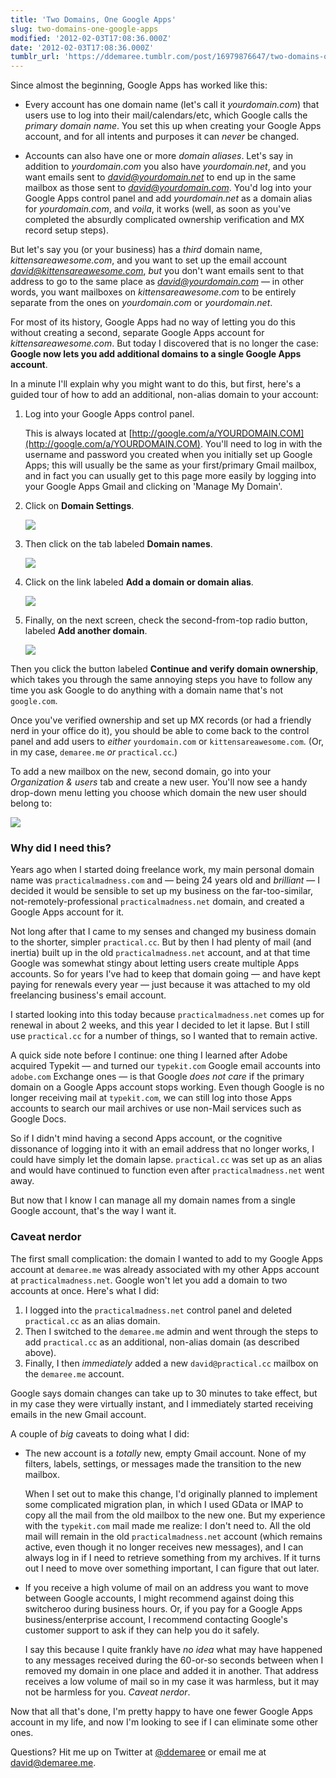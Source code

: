 ```yaml
---
title: 'Two Domains, One Google Apps'
slug: two-domains-one-google-apps
modified: '2012-02-03T17:08:36.000Z'
date: '2012-02-03T17:08:36.000Z'
tumblr_url: 'https://ddemaree.tumblr.com/post/16979876647/two-domains-one-google-apps'
---
```

Since almost the beginning, Google Apps has worked like this:

*   Every account has one domain name (let's call it _yourdomain.com_) that users use to log into their mail/calendars/etc, which Google calls the _primary domain name_. You set this up when creating your Google Apps account, and for all intents and purposes it can _never_ be changed.
    
*   Accounts can also have one or more _domain aliases_. Let's say in addition to _yourdomain.com_ you also have _yourdomain.net_, and you want emails sent to _[david@yourdomain.net](mailto:david@yourdomain.net)_ to end up in the same mailbox as those sent to _[david@yourdomain.com](mailto:david@yourdomain.com)_. You'd log into your Google Apps control panel and add _yourdomain.net_ as a domain alias for _yourdomain.com_, and _voila_, it works (well, as soon as you've completed the absurdly complicated ownership verification and MX record setup steps).
    

But let's say you (or your business) has a _third_ domain name, _kittensareawesome.com_, and you want to set up the email account _[david@kittensareawesome.com](mailto:david@kittensareawesome.com)_, _but_ you don't want emails sent to that address to go to the same place as _[david@yourdomain.com](mailto:david@yourdomain.com)_ — in other words, you want mailboxes on _kittensareawesome.com_ to be entirely separate from the ones on _yourdomain.com_ or _yourdomain.net_.

For most of its history, Google Apps had no way of letting you do this without creating a second, separate Google Apps account for _kittensareawesome.com_. But today I discovered that is no longer the case: **Google now lets you add additional domains to a single Google Apps account**.

In a minute I'll explain why you might want to do this, but first, here's a guided tour of how to add an additional, non-alias domain to your account:

1.  Log into your Google Apps control panel.
    
    This is always located at [http://google.com/a/YOURDOMAIN.COM](http://google.com/a/YOURDOMAIN.COM). You'll need to log in with the username and password you created when you initially set up Google Apps; this will usually be the same as your first/primary Gmail mailbox, and in fact you can usually get to this page more easily by logging into your Google Apps Gmail and clicking on 'Manage My Domain'.
    
2.  Click on **Domain Settings**.
    
    ![](http://media.tumblr.com/tumblr_lytu89JpkB1qaztlp.png)
    
3.  Then click on the tab labeled **Domain names**.
    
    ![](http://media.tumblr.com/tumblr_lytu7kVvSG1qaztlp.png)
    
4.  Click on the link labeled **Add a domain or domain alias**.
    
    ![](http://media.tumblr.com/tumblr_lytu74kYIT1qaztlp.png)
    
5.  Finally, on the next screen, check the second-from-top radio button, labeled **Add another domain**.
    
    ![](http://media.tumblr.com/tumblr_lytu5zHC9a1qaztlp.png)
    

Then you click the button labeled **Continue and verify domain ownership**, which takes you through the same annoying steps you have to follow any time you ask Google to do anything with a domain name that's not `google.com`.

Once you've verified ownership and set up MX records (or had a friendly nerd in your office do it), you should be able to come back to the control panel and add users to _either_ `yourdomain.com` or `kittensareawesome.com`. (Or, in my case, `demaree.me` _or_ `practical.cc`.)

To add a new mailbox on the new, second domain, go into your _Organization & users_ tab and create a new user. You'll now see a handy drop-down menu letting you choose which domain the new user should belong to:

![](http://media.tumblr.com/tumblr_lytu5hBmxz1qaztlp.png)

### Why did I need this?

Years ago when I started doing freelance work, my main personal domain name was `practicalmadness.com` and — being 24 years old and _brilliant_ — I decided it would be sensible to set up my business on the far-too-similar, not-remotely-professional `practicalmadness.net` domain, and created a Google Apps account for it.

Not long after that I came to my senses and changed my business domain to the shorter, simpler `practical.cc`. But by then I had plenty of mail (and inertia) built up in the old `practicalmadness.net` account, and at that time Google was somewhat stingy about letting users create multiple Apps accounts. So for years I've had to keep that domain going — and have kept paying for renewals every year — just because it was attached to my old freelancing business's email account.

I started looking into this today because `practicalmadness.net` comes up for renewal in about 2 weeks, and this year I decided to let it lapse. But I still use `practical.cc` for a number of things, so I wanted that to remain active.

A quick side note before I continue: one thing I learned after Adobe acquired Typekit — and turned our `typekit.com` Google email accounts into `adobe.com` Exchange ones — is that Google _does not care_ if the primary domain on a Google Apps account stops working. Even though Google is no longer receiving mail at `typekit.com`, we can still log into those Apps accounts to search our mail archives or use non-Mail services such as Google Docs.

So if I didn't mind having a second Apps account, or the cognitive dissonance of logging into it with an email address that no longer works, I could have simply let the domain lapse. `practical.cc` was set up as an alias and would have continued to function even after `practicalmadness.net` went away.

But now that I know I can manage all my domain names from a single Google account, that's the way I want it.

### Caveat nerdor

The first small complication: the domain I wanted to add to my Google Apps account at `demaree.me` was already associated with my other Apps account at `practicalmadness.net`. Google won't let you add a domain to two accounts at once. Here's what I did:

1.  I logged into the `practicalmadness.net` control panel and deleted `practical.cc` as an alias domain.
2.  Then I switched to the `demaree.me` admin and went through the steps to add `practical.cc` as an additional, non-alias domain (as described above).
3.  Finally, I then _immediately_ added a new `david@practical.cc` mailbox on the `demaree.me` account.

Google says domain changes can take up to 30 minutes to take effect, but in my case they were virtually instant, and I immediately started receiving emails in the new Gmail account.

A couple of _big_ caveats to doing what I did:

*   The new account is a _totally_ new, empty Gmail account. None of my filters, labels, settings, or messages made the transition to the new mailbox.
    
    When I set out to make this change, I'd originally planned to implement some complicated migration plan, in which I used GData or IMAP to copy all the mail from the old mailbox to the new one. But my experience with the `typekit.com` mail made me realize: I don't need to. All the old mail will remain in the old `practicalmadness.net` account (which remains active, even though it no longer receives new messages), and I can always log in if I need to retrieve something from my archives. If it turns out I need to move over something important, I can figure that out later.
    
*   If you receive a high volume of mail on an address you want to move between Google accounts, I might recommend against doing this switcheroo during business hours. Or, if you pay for a Google Apps business/enterprise account, I recommend contacting Google's customer support to ask if they can help you do it safely.
    
    I say this because I quite frankly have _no idea_ what may have happened to any messages received during the 60-or-so seconds between when I removed my domain in one place and added it in another. That address receives a low volume of mail so in my case it was harmless, but it may not be harmless for you. _Caveat nerdor_.
    

Now that all that's done, I'm pretty happy to have one fewer Google Apps account in my life, and now I'm looking to see if I can eliminate some other ones.

Questions? Hit me up on Twitter at [@ddemaree](http://twitter.com/ddemaree) or email me at [david@demaree.me](mailto:david@demaree.me?subject=Google+Apps+FTW).
